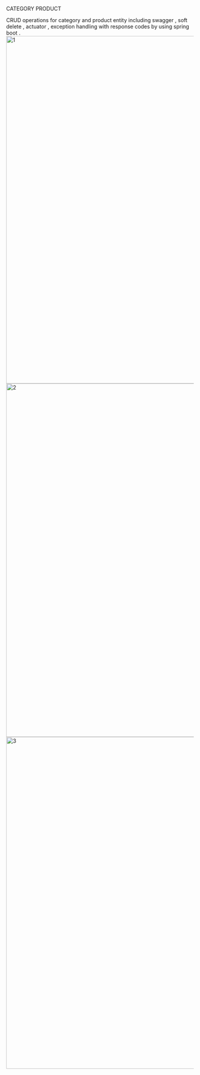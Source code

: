 CATEGORY PRODUCT

CRUD operations for category and product entity including swagger , soft delete , actuator , exception handling with response codes by using spring boot . 
<img width="932" alt="1" src="https://user-images.githubusercontent.com/112475570/192858167-b0340af5-8bb1-4c4a-a434-41cc2449b58d.PNG">
<img width="948" alt="2" src="https://user-images.githubusercontent.com/112475570/192858207-0b4c21cd-ffa2-4262-9eb8-f540aa08c2d2.PNG">
<img width="890" alt="3" src="https://user-images.githubusercontent.com/112475570/192858224-889a41ff-c71a-4557-8781-700b5208cffe.PNG">
